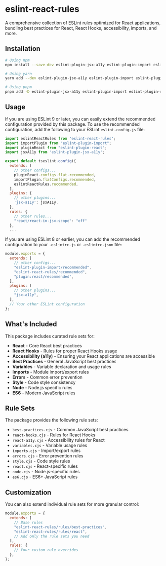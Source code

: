 # eslint-react-rules

A comprehensive collection of ESLint rules optimized for React applications, bundling best practices for React, React Hooks, accessibility, imports, and more.

## Installation

```bash
# Using npm
npm install --save-dev eslint-plugin-jsx-a11y eslint-plugin-import eslint-plugin-react eslint-react-rules

# Using yarn
yarn add --dev eslint-plugin-jsx-a11y eslint-plugin-import eslint-plugin-react eslint-react-rules

# Using pnpm
pnpm add -D eslint-plugin-jsx-a11y eslint-plugin-import eslint-plugin-react eslint-react-rules
```

## Usage

If you are using ESLint 9 or later, you can easily extend the recommended configuration provided by this package.
To use the recommended configuration, add the following to your ESLint `eslint.config.js` file:

```js
import eslintReactRules from 'eslint-react-rules';
import importPlugin from "eslint-plugin-import";
import pluginReact from "eslint-plugin-react";
import jsxA11y from 'eslint-plugin-jsx-a11y';

export default tseslint.config({
  extends: [
    // other configs...
    pluginReact.configs.flat.recommended,
    importPlugin.flatConfigs.recommended,
    eslintReactRules.recommended,
  ],
  plugins: {
    // other plugins...
    'jsx-a11y': jsxA11y,
  },
  rules: {
    // other rules...
    "react/react-in-jsx-scope": "off"
  },
  ...

```

If you are using ESLint 8 or earlier, you can add the recommended configuration to your `.eslintrc.js` or `.eslintrc.json` file:

```js
module.exports = {
  extends: [
    // other configs...
    "eslint-plugin-import/recommended",
    "eslint-react-rules/recommended",
    "plugin:react/recommended",
  ],
  plugins: [
    // other plugins...
    "jsx-a11y",
  ],
  // Your other ESLint configuration
};
```

## What's Included

This package includes curated rule sets for:

- **React** - Core React best practices
- **React Hooks** - Rules for proper React Hooks usage
- **Accessibility (a11y)** - Ensuring your React applications are accessible
- **Best Practices** - General JavaScript best practices
- **Variables** - Variable declaration and usage rules
- **Imports** - Module import/export rules
- **Errors** - Common error prevention
- **Style** - Code style consistency
- **Node** - Node.js specific rules
- **ES6** - Modern JavaScript rules

## Rule Sets

The package provides the following rule sets:

- `best-practices.cjs` - Common JavaScript best practices
- `react-hooks.cjs` - Rules for React Hooks
- `react-a11y.cjs` - Accessibility rules for React
- `variables.cjs` - Variable usage rules
- `imports.cjs` - Import/export rules
- `errors.cjs` - Error prevention rules
- `style.cjs` - Code style rules
- `react.cjs` - React-specific rules
- `node.cjs` - Node.js-specific rules
- `es6.cjs` - ES6+ JavaScript rules

## Customization

You can also extend individual rule sets for more granular control:

```js
module.exports = {
  extends: [
    // Base rules
    "eslint-react-rules/rules/best-practices",
    "eslint-react-rules/rules/react",
    // Add only the rule sets you need
  ],
  rules: {
    // Your custom rule overrides
  },
};
```
